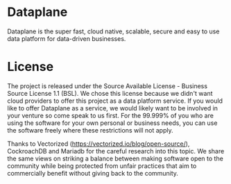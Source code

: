 # Dataplane
Dataplane is the super fast, cloud native, scalable, secure and easy to use data platform for data-driven businesses. 

# License

The project is released under the Source Available License - Business Source License 1.1 (BSL). We chose this license because we didn't want cloud providers to offer this project as a data platform service. If you would like to offer Dataplane as a service, we would likely want to be involved in your venture so come speak to us first. For the 99.999% of you who are using the software for your own personal or business needs, you can use the software freely where these restrictions will not apply. 

Thanks to Vectorized (https://vectorized.io/blog/open-source/), CockroachDB and Mariadb for the careful research into this topic. We share the same views on striking a balance between making software open to the community while being protected from unfair practices that aim to commercially benefit without giving back to the community. 

